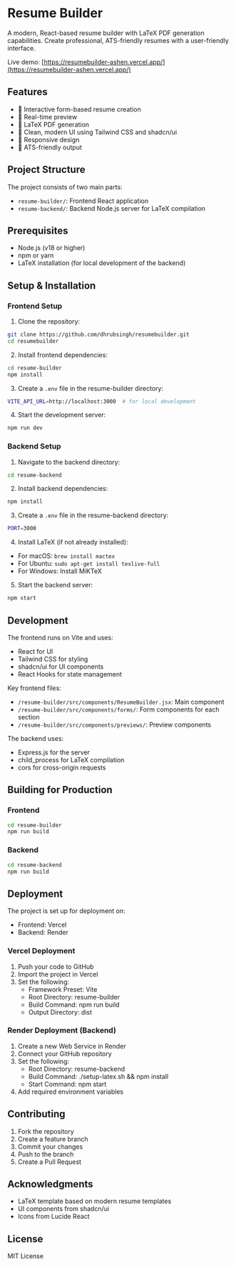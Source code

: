 # Resume Builder

A modern, React-based resume builder with LaTeX PDF generation capabilities. Create professional, ATS-friendly resumes with a user-friendly interface.

Live demo: [https://resumebuilder-ashen.vercel.app/](https://resumebuilder-ashen.vercel.app/)

## Features

- 📝 Interactive form-based resume creation
- 👀 Real-time preview
- 📄 LaTeX PDF generation
- 🎨 Clean, modern UI using Tailwind CSS and shadcn/ui
- 📱 Responsive design
- 🤖 ATS-friendly output

## Project Structure

The project consists of two main parts:

- `resume-builder/`: Frontend React application
- `resume-backend/`: Backend Node.js server for LaTeX compilation

## Prerequisites

- Node.js (v18 or higher)
- npm or yarn
- LaTeX installation (for local development of the backend)

## Setup & Installation

### Frontend Setup

1. Clone the repository:
```bash
git clone https://github.com/dhrubsingh/resumebuilder.git
cd resumebuilder
```

2. Install frontend dependencies:
```bash
cd resume-builder
npm install
```

3. Create a `.env` file in the resume-builder directory:
```bash
VITE_API_URL=http://localhost:3000  # for local development
```

4. Start the development server:
```bash
npm run dev
```

### Backend Setup

1. Navigate to the backend directory:
```bash
cd resume-backend
```

2. Install backend dependencies:
```bash
npm install
```

3. Create a `.env` file in the resume-backend directory:
```bash
PORT=3000
```

4. Install LaTeX (if not already installed):
- For macOS: `brew install mactex`
- For Ubuntu: `sudo apt-get install texlive-full`
- For Windows: Install MiKTeX

5. Start the backend server:
```bash
npm start
```

## Development

The frontend runs on Vite and uses:
- React for UI
- Tailwind CSS for styling
- shadcn/ui for UI components
- React Hooks for state management

Key frontend files:
- `/resume-builder/src/components/ResumeBuilder.jsx`: Main component
- `/resume-builder/src/components/forms/`: Form components for each section
- `/resume-builder/src/components/previews/`: Preview components

The backend uses:
- Express.js for the server
- child_process for LaTeX compilation
- cors for cross-origin requests

## Building for Production

### Frontend
```bash
cd resume-builder
npm run build
```

### Backend
```bash
cd resume-backend
npm run build
```

## Deployment

The project is set up for deployment on:
- Frontend: Vercel
- Backend: Render

### Vercel Deployment
1. Push your code to GitHub
2. Import the project in Vercel
3. Set the following:
   - Framework Preset: Vite
   - Root Directory: resume-builder
   - Build Command: npm run build
   - Output Directory: dist

### Render Deployment (Backend)
1. Create a new Web Service in Render
2. Connect your GitHub repository
3. Set the following:
   - Root Directory: resume-backend
   - Build Command: ./setup-latex.sh && npm install
   - Start Command: npm start
4. Add required environment variables

## Contributing

1. Fork the repository
2. Create a feature branch
3. Commit your changes
4. Push to the branch
5. Create a Pull Request

## Acknowledgments

- LaTeX template based on modern resume templates
- UI components from shadcn/ui
- Icons from Lucide React

## License

MIT License
